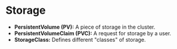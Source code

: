 # Storage

*   **PersistentVolume (PV):** A piece of storage in the cluster.
*   **PersistentVolumeClaim (PVC):** A request for storage by a user.
*   **StorageClass:** Defines different "classes" of storage.
